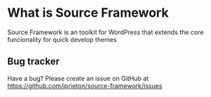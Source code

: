 What is Source Framework
===========

Source Framework is an toolkit for WordPress that extends the core funcionality for quick develop themes

Bug tracker
-----------

Have a bug? Please create an issue on GitHub at https://github.com/jprieton/source-framework/issues